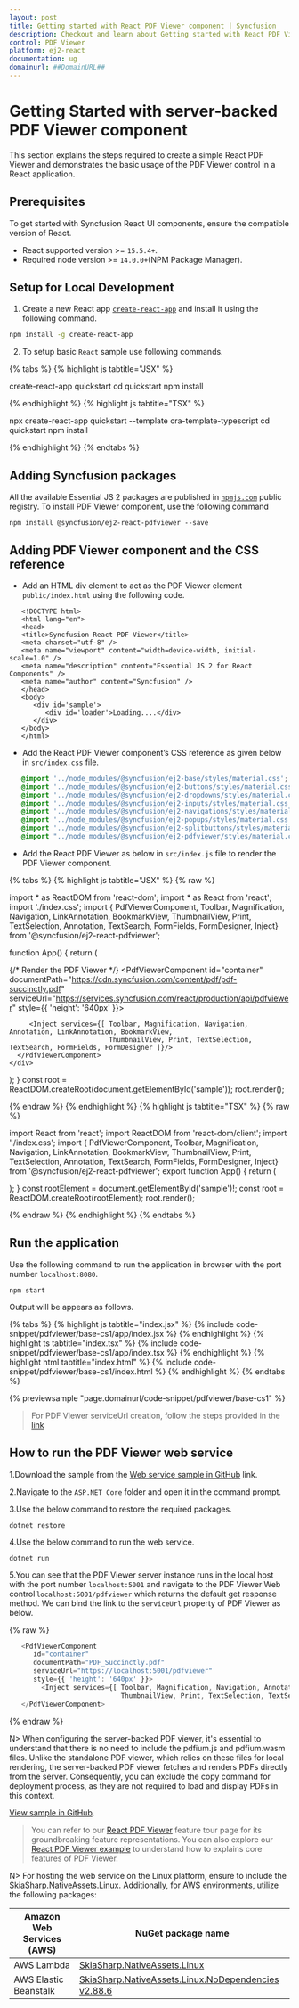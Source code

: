 ```yaml
---
layout: post
title: Getting started with React PDF Viewer component | Syncfusion
description: Checkout and learn about Getting started with React PDF Viewer component of Syncfusion Essential JS 2 and more details.
control: PDF Viewer 
platform: ej2-react
documentation: ug
domainurl: ##DomainURL##
---
```


# Getting Started with server-backed PDF Viewer component

This section explains the steps required to create a simple React PDF Viewer and demonstrates the basic usage of the PDF Viewer control in a React application.

## Prerequisites

To get started with Syncfusion React UI components, ensure the compatible version of React.
* React supported version >= `15.5.4+`.
* Required node version >= `14.0.0+`(NPM Package Manager).

## Setup for Local Development

1. Create a new React app [`create-react-app`](https://github.com/facebook/create-react-app) and install it using the following command.

```bash
npm install -g create-react-app
```

2. To setup basic `React` sample use following commands.

{% tabs %}
{% highlight js tabtitle="JSX" %}

create-react-app quickstart
cd quickstart
npm install

{% endhighlight %}
{% highlight js tabtitle="TSX" %}

npx create-react-app quickstart --template cra-template-typescript
cd quickstart 
npm install

{% endhighlight %}
{% endtabs %}

## Adding Syncfusion packages

All the available Essential JS 2 packages are published in [`npmjs.com`](https://www.npmjs.com/~syncfusionorg) public registry.
To install PDF Viewer component, use the following command

```
npm install @syncfusion/ej2-react-pdfviewer --save
```

## Adding PDF Viewer component and the CSS reference

* Add an HTML div element to act as the PDF Viewer element `public/index.html` using the following code.

```
   <!DOCTYPE html>
   <html lang="en">
   <head>
   <title>Syncfusion React PDF Viewer</title>
   <meta charset="utf-8" />
   <meta name="viewport" content="width=device-width, initial-scale=1.0" />
   <meta name="description" content="Essential JS 2 for React Components" />
   <meta name="author" content="Syncfusion" />
   </head>
   <body>
      <div id='sample'>
         <div id='loader'>Loading....</div>
      </div>
   </body>
   </html>
```

* Add the React PDF Viewer component’s CSS reference as given below in `src/index.css` file.

```css
   @import '../node_modules/@syncfusion/ej2-base/styles/material.css';  
   @import '../node_modules/@syncfusion/ej2-buttons/styles/material.css';
   @import '../node_modules/@syncfusion/ej2-dropdowns/styles/material.css';  
   @import '../node_modules/@syncfusion/ej2-inputs/styles/material.css';  
   @import '../node_modules/@syncfusion/ej2-navigations/styles/material.css';
   @import '../node_modules/@syncfusion/ej2-popups/styles/material.css';
   @import '../node_modules/@syncfusion/ej2-splitbuttons/styles/material.css';
   @import "../node_modules/@syncfusion/ej2-pdfviewer/styles/material.css";
```

* Add the React PDF Viewer as below in `src/index.js` file to render the PDF Viewer component.

{% tabs %}
{% highlight js tabtitle="JSX" %}
{% raw %} 

import * as ReactDOM from 'react-dom';
import * as React from 'react';
import './index.css';
import { PdfViewerComponent, Toolbar, Magnification, Navigation, LinkAnnotation, BookmarkView,
         ThumbnailView, Print, TextSelection, Annotation, TextSearch, FormFields, FormDesigner, Inject} from '@syncfusion/ej2-react-pdfviewer';

function App() {
    return (<div>
    <div className='control-section'>
    {/* Render the PDF Viewer */}
      <PdfViewerComponent
        id="container"
        documentPath="https://cdn.syncfusion.com/content/pdf/pdf-succinctly.pdf"
        serviceUrl="https://services.syncfusion.com/react/production/api/pdfviewer" 
        style={{ 'height': '640px' }}>

         <Inject services={[ Toolbar, Magnification, Navigation, Annotation, LinkAnnotation, BookmarkView,
                             ThumbnailView, Print, TextSelection, TextSearch, FormFields, FormDesigner ]}/>
      </PdfViewerComponent>
    </div>
  </div>);
}
const root = ReactDOM.createRoot(document.getElementById('sample'));
root.render(<App />);

{% endraw %}
{% endhighlight %}
{% highlight js tabtitle="TSX" %}
{% raw %} 

import React from 'react';
import ReactDOM from 'react-dom/client';
import './index.css';
import  { PdfViewerComponent, Toolbar, Magnification, Navigation, LinkAnnotation, BookmarkView,
          ThumbnailView, Print, TextSelection, Annotation, TextSearch, FormFields, FormDesigner, Inject} from '@syncfusion/ej2-react-pdfviewer';
export function App() {
return (<div>
 <div className='control-section'>
     <PdfViewerComponent 
      id="container" 
      documentPath="https://cdn.syncfusion.com/content/pdf/pdf-succinctly.pdf" 
      serviceUrl="https://services.syncfusion.com/react/production/api/pdfviewer" 
      style={{ 'height': '640px' }}>
         <Inject services={[ Toolbar, Magnification, Navigation, Annotation, LinkAnnotation, BookmarkView,
                             ThumbnailView, Print, TextSelection, TextSearch, FormFields, FormDesigner ]}/>
     </PdfViewerComponent>
 </div>
</div>);
}
const rootElement = document.getElementById('sample')!;
const root = ReactDOM.createRoot(rootElement);
root.render(<App />);

{% endraw %}
{% endhighlight %}
{% endtabs %}

## Run the application

Use the following command to run the application in browser with the port number `localhost:8080`.

```
npm start
```

Output will be appears as follows.

{% tabs %}
{% highlight js tabtitle="index.jsx" %}
{% include code-snippet/pdfviewer/base-cs1/app/index.jsx %}
{% endhighlight %}
{% highlight ts tabtitle="index.tsx" %}
{% include code-snippet/pdfviewer/base-cs1/app/index.tsx %}
{% endhighlight %}
{% highlight html tabtitle="index.html" %}
{% include code-snippet/pdfviewer/base-cs1/index.html %}
{% endhighlight %}
{% endtabs %}
        
{% previewsample "page.domainurl/code-snippet/pdfviewer/base-cs1" %}

> For PDF Viewer serviceUrl creation, follow the steps provided in the [link](https://ej2.syncfusion.com/documentation/pdfviewer/how-to/create-pdfviewer-service/)

## How to run the PDF Viewer web service

1.Download the sample from the [Web service sample in GitHub](https://github.com/SyncfusionExamples/EJ2-PDFViewer-WebServices) link.

2.Navigate to the `ASP.NET Core` folder and open it in the command prompt.

3.Use the below command to restore the required packages.

```
dotnet restore
```

4.Use the below command to run the web service.

```
dotnet run
```

5.You can see that the PDF Viewer server instance runs in the local host with the port number `localhost:5001` and navigate to the PDF Viewer Web control `localhost:5001/pdfviewer` which returns the default get response method. We can bind the link to the `serviceUrl` property of PDF Viewer as below.

{% raw %}
```js
   <PdfViewerComponent 
      id="container" 
      documentPath="PDF_Succinctly.pdf" 
      serviceUrl="https://localhost:5001/pdfviewer" 
      style={{ 'height': '640px' }}>
        <Inject services={[ Toolbar, Magnification, Navigation, Annotation, LinkAnnotation, BookmarkView, 
                            ThumbnailView, Print, TextSelection, TextSearch, FormFields, FormDesigner ]}/>
   </PdfViewerComponent>
```
{% endraw %}

N> When configuring the server-backed PDF viewer, it's essential to understand that there is no need to include the pdfium.js and pdfium.wasm files. Unlike the standalone PDF viewer, which relies on these files for local rendering, the server-backed PDF viewer fetches and renders PDFs directly from the server. Consequently, you can exclude the copy command for deployment process, as they are not required to load and display PDFs in this context.

[View sample in GitHub](https://github.com/SyncfusionExamples/react-pdf-viewer-examples/tree/master/Getting%20Started).

> You can refer to our [React PDF Viewer](https://www.syncfusion.com/react-components/react-pdf-viewer) feature tour page for its groundbreaking feature representations. You can also explore our [React PDF Viewer example](https://ej2.syncfusion.com/react/demos/#/material/pdfviewer/default) to understand how to explains core features of PDF Viewer.

N> For hosting the web service on the Linux platform, ensure to include the [SkiaSharp.NativeAssets.Linux](https://nuget.org/packages/SkiaSharp.NativeAssets.Linux/2.88.6). Additionally, for AWS environments, utilize the following packages:

| **Amazon Web Services (AWS)** |**NuGet package name** |
| --- | --- |
| AWS Lambda|[SkiaSharp.NativeAssets.Linux](https://nuget.org/packages/SkiaSharp.NativeAssets.Linux/2.88.6)|
| AWS Elastic Beanstalk |[SkiaSharp.NativeAssets.Linux.NoDependencies v2.88.6](https://www.nuget.org/packages/SkiaSharp.NativeAssets.Linux.NoDependencies/2.88.6)|
